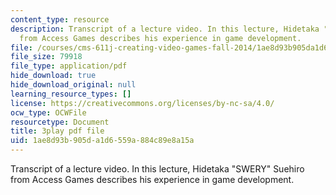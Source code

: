 ```yaml
---
content_type: resource
description: Transcript of a lecture video. In this lecture, Hidetaka "SWERY" Suehiro
  from Access Games describes his experience in game development.
file: /courses/cms-611j-creating-video-games-fall-2014/1ae8d93b905da1d6559a884c89e8a15a_B1zWyyNoRq8.pdf
file_size: 79918
file_type: application/pdf
hide_download: true
hide_download_original: null
learning_resource_types: []
license: https://creativecommons.org/licenses/by-nc-sa/4.0/
ocw_type: OCWFile
resourcetype: Document
title: 3play pdf file
uid: 1ae8d93b-905d-a1d6-559a-884c89e8a15a
---
```

Transcript of a lecture video. In this lecture, Hidetaka "SWERY" Suehiro from Access Games describes his experience in game development.